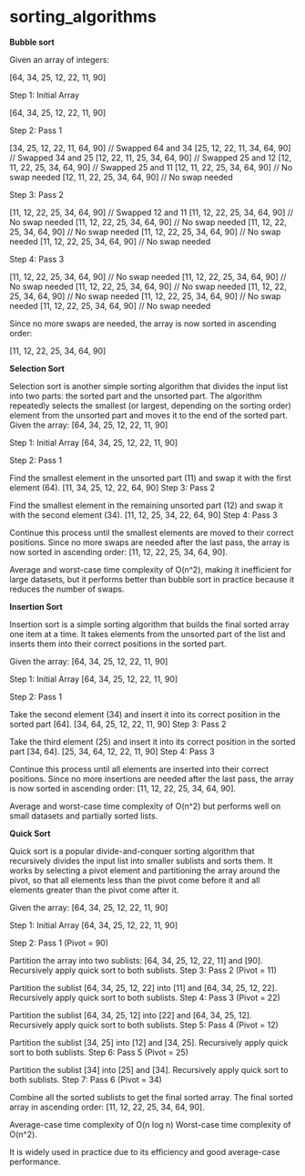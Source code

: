 # sorting_algorithms


**Bubble sort**


Given an array of integers:

[64, 34, 25, 12, 22, 11, 90]

Step 1: Initial Array

[64, 34, 25, 12, 22, 11, 90]

Step 2: Pass 1

[34, 25, 12, 22, 11, 64, 90]  // Swapped 64 and 34
[25, 12, 22, 11, 34, 64, 90]  // Swapped 34 and 25
[12, 22, 11, 25, 34, 64, 90]  // Swapped 25 and 12
[12, 11, 22, 25, 34, 64, 90]  // Swapped 25 and 11
[12, 11, 22, 25, 34, 64, 90]  // No swap needed
[12, 11, 22, 25, 34, 64, 90]  // No swap needed

Step 3: Pass 2

[11, 12, 22, 25, 34, 64, 90]  // Swapped 12 and 11
[11, 12, 22, 25, 34, 64, 90]  // No swap needed
[11, 12, 22, 25, 34, 64, 90]  // No swap needed
[11, 12, 22, 25, 34, 64, 90]  // No swap needed
[11, 12, 22, 25, 34, 64, 90]  // No swap needed
[11, 12, 22, 25, 34, 64, 90]  // No swap needed

Step 4: Pass 3

[11, 12, 22, 25, 34, 64, 90]  // No swap needed
[11, 12, 22, 25, 34, 64, 90]  // No swap needed
[11, 12, 22, 25, 34, 64, 90]  // No swap needed
[11, 12, 22, 25, 34, 64, 90]  // No swap needed
[11, 12, 22, 25, 34, 64, 90]  // No swap needed
[11, 12, 22, 25, 34, 64, 90]  // No swap needed

Since no more swaps are needed, the array is now sorted in ascending order:

[11, 12, 22, 25, 34, 64, 90]

**Selection Sort**


Selection sort is another simple sorting algorithm that divides the input list into two parts: the sorted part and the unsorted part. The algorithm repeatedly selects the smallest (or largest, depending on the sorting order) element from the unsorted part and moves it to the end of the sorted part. 
Given the array: [64, 34, 25, 12, 22, 11, 90]

Step 1: Initial Array
[64, 34, 25, 12, 22, 11, 90]

Step 2: Pass 1

Find the smallest element in the unsorted part (11) and swap it with the first element (64).
[11, 34, 25, 12, 22, 64, 90]
Step 3: Pass 2

Find the smallest element in the remaining unsorted part (12) and swap it with the second element (34).
[11, 12, 25, 34, 22, 64, 90]
Step 4: Pass 3

Continue this process until the smallest elements are moved to their correct positions.
Since no more swaps are needed after the last pass, the array is now sorted in ascending order: [11, 12, 22, 25, 34, 64, 90].

Average and worst-case time complexity of O(n^2), making it inefficient for large datasets, but it performs better than bubble sort in practice because it reduces the number of swaps.

**Insertion Sort**


Insertion sort is a simple sorting algorithm that builds the final sorted array one item at a time. It takes elements from the unsorted part of the list and inserts them into their correct positions in the sorted part.

Given the array: [64, 34, 25, 12, 22, 11, 90]

Step 1: Initial Array
[64, 34, 25, 12, 22, 11, 90]

Step 2: Pass 1

Take the second element (34) and insert it into its correct position in the sorted part [64].
[34, 64, 25, 12, 22, 11, 90]
Step 3: Pass 2

Take the third element (25) and insert it into its correct position in the sorted part [34, 64].
[25, 34, 64, 12, 22, 11, 90]
Step 4: Pass 3

Continue this process until all elements are inserted into their correct positions.
Since no more insertions are needed after the last pass, the array is now sorted in ascending order: [11, 12, 22, 25, 34, 64, 90].

Average and worst-case time complexity of O(n^2) but performs well on small datasets and partially sorted lists.

**Quick Sort**


Quick sort is a popular divide-and-conquer sorting algorithm that recursively divides the input list into smaller sublists and sorts them. It works by selecting a pivot element and partitioning the array around the pivot, so that all elements less than the pivot come before it and all elements greater than the pivot come after it. 

Given the array: [64, 34, 25, 12, 22, 11, 90]

Step 1: Initial Array
[64, 34, 25, 12, 22, 11, 90]

Step 2: Pass 1 (Pivot = 90)

Partition the array into two sublists: [64, 34, 25, 12, 22, 11] and [90].
Recursively apply quick sort to both sublists.
Step 3: Pass 2 (Pivot = 11)

Partition the sublist [64, 34, 25, 12, 22] into [11] and [64, 34, 25, 12, 22].
Recursively apply quick sort to both sublists.
Step 4: Pass 3 (Pivot = 22)

Partition the sublist [64, 34, 25, 12] into [22] and [64, 34, 25, 12].
Recursively apply quick sort to both sublists.
Step 5: Pass 4 (Pivot = 12)

Partition the sublist [34, 25] into [12] and [34, 25].
Recursively apply quick sort to both sublists.
Step 6: Pass 5 (Pivot = 25)

Partition the sublist [34] into [25] and [34].
Recursively apply quick sort to both sublists.
Step 7: Pass 6 (Pivot = 34)

Combine all the sorted sublists to get the final sorted array.
The final sorted array in ascending order: [11, 12, 22, 25, 34, 64, 90].

Average-case time complexity of O(n log n)
Worst-case time complexity of O(n^2).

It is widely used in practice due to its efficiency and good average-case performance.